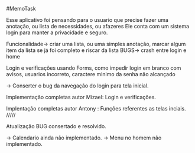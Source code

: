 #MemoTask

Esse aplicativo foi pensando para o usuario que precise fazer uma anotação, ou lista de necessidades, ou afazeres
Ele conta com um sistema login para manter a privacidade e seguro.

Funcionalidade-> criar uma lista, ou uma simples anotação, marcar algum item da lista se já foi completo e riscar da lista
BUGS-> crash entre login e home 

Login e verificações usando Forms, como impedir login em branco com avisos, usuarios incorreto, caractere minimo da senha não alcançado

-> Conserter o bug da navegação do login para tela inicial.


Implementação completas autor Mizael: Login e verificações.

Implentação completas  autor Antony : Funções referentes as telas inciais.
/////




Atualização BUG consertado e resolvido.

-> Calendario ainda não implementado.
-> Menu no homem não implementado.
